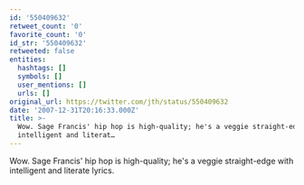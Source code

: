 ```yaml
---
id: '550409632'
retweet_count: '0'
favorite_count: '0'
id_str: '550409632'
retweeted: false
entities:
  hashtags: []
  symbols: []
  user_mentions: []
  urls: []
original_url: https://twitter.com/jth/status/550409632
date: '2007-12-31T20:16:33.000Z'
title: >-
  Wow. Sage Francis' hip hop is high-quality; he's a veggie straight-edge with
  intelligent and literat…
---
```


Wow. Sage Francis' hip hop is high-quality; he's a veggie straight-edge with intelligent and literate lyrics.
